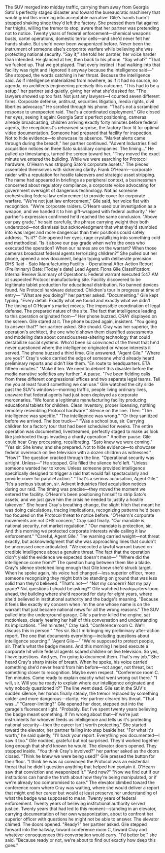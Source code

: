 The SUV merged into midday traffic, carrying them away from Georgia Sato's perfectly staged disaster and toward the bureaucratic machinery that would grind this morning into acceptable narrative.
Gile's hands hadn't stopped shaking since they'd left the factory. She pressed them flat against her thighs, willing the tremor to stop, aware that her partner was pretending not to notice. Twenty years of federal enforcement—chemical weapons busts, cartel operations, domestic terror cells—and she'd never felt her hands shake.
But she'd never been weaponized before. Never been the instrument of someone else's corporate warfare while believing she was protecting national security.
"Say it," she told her partner, her voice harder than intended.
He glanced at her, then back to his phone. "Say what?"
"That we fucked up. That we got played. That every instinct I had walking into that facility was right and I ignored it anyway because the intelligence said—" She stopped, the words catching in her throat. Because the intelligence said. As if intelligence materialized from nowhere, as if it had no source, no agenda, no architects engineering precisely this outcome.
"This had to be a setup," her partner said quietly, giving her what she'd asked for. "The lawyers showed up too fast. Not just any lawyers—I counted seven different firms. Corporate defense, antitrust, securities litigation, media rights, civil liberties advocacy." He scrolled through his phone. "That's not a scrambled response to unexpected raid. That's a coordinated deployment."
Gile closed her eyes, seeing it again: Georgia Sato's perfect positioning, cameras already broadcasting, children arriving exactly forty minutes before federal agents, the receptionist's rehearsed surprise, the factory floor lit for optimal video documentation.
Someone had prepared that facility for inspection. Not to hide evidence—to showcase its absence.
"Market alerts came through during the breach," her partner continued. "Advent Industries filed acquisition notices on three Sato subsidiary companies. The timing..." He pulled up timestamps, turned the screen toward her. "They moved the exact minute we entered the building. While we were searching for Protocol hardware, O'Hearn was stripping Sato's corporate assets."
The pieces assembled themselves with sickening clarity. Frank O'Hearn—corporate raider with a reputation for hostile takeovers and strategic asset stripping. The name had appeared in briefings as peripheral context, a businessman concerned about regulatory compliance, a corporate voice advocating for government oversight of dangerous technology.
Not as someone orchestrating federal law enforcement to provide cover for corporate warfare.
"We're not just law enforcement," Gile said, her voice flat with recognition. "We're corporate raiders. O'Hearn used our investigation as a weapon, and we handed it to him gift-wrapped with federal authority."
Her partner's expression confirmed he'd reached the same conclusion. "Above our pay grade," he said carefully, the phrase carrying weight they both understood—not dismissal but acknowledgment that what they'd stumbled into was larger and more dangerous than their positions could safely address.
"Is it?" Gile opened her eyes, rage crystallizing into something cold and methodical. "Is it above our pay grade when we're the ones who executed the operation? When our names are on the warrant? When those cameras broadcast federal agents terrorizing children?"
She pulled out her phone, opened a new document, began typing with deliberate precision.
DHS Raid - Sato Manufacturing Facility - Operational After-Action Report (Preliminary)
Date: [Today's date]
Lead Agent: Fiona Gile
Classification: Internal Review
Summary of Operations:
Federal warrant executed 5:47 AM at suspected Protocol manufacturing site. Facility discovered to be legitimate tablet production for educational distribution. No banned devices found. No Protocol hardware detected. Children's tour in progress at time of entry—
"What are you doing?" her partner asked.
"Documenting." Gile kept typing. "Every detail. Exactly what we found and exactly what we didn't. The timing of O'Hearn's market moves. The impossible coordination of legal defense. The prepared nature of the site. The fact that intelligence leading to this operation originated from—"
Her phone buzzed. CRAY displayed on the screen.
Gile stared at it. The phone buzzed again, insistent.
"You going to answer that?" her partner asked.
She should. Cray was her superior, the operation's architect, the one who'd shown them classified assessments and modeling data about consciousness-altering technology that could destabilize social systems. Who'd been so convinced of the threat that he'd never questioned where the intelligence originated or whose interests it served.
The phone buzzed a third time.
Gile answered. "Agent Gile."
"Where are you?" Cray's voice carried the edge of someone who'd already heard preliminary reports and didn't like them.
"En route to headquarters. ETA fifteen minutes."
"Make it ten. We need to debrief this disaster before the media narrative solidifies any further." A pause. "I've been fielding calls from three different congressional offices and two separate legal teams. Tell me you at least found something we can use."
Gile watched the city slide past the SUV's windows—morning traffic, people living ordinary lives, unaware that federal agents had just been deployed as corporate mercenaries. "We found a legitimate manufacturing facility producing educational tablets for children. Clean inventory, proper licensing, nothing remotely resembling Protocol hardware."
Silence on the line. Then: "The intelligence was specific."
"The intelligence was wrong."
"Or they sanitized before we arrived. The box truck—"
"Was a school bus, sir. Carrying children for a factory tour that had been scheduled for weeks. The entire operation was documented, livestreamed, perfectly staged to make us look like jackbooted thugs invading a charity operation."
Another pause. Gile could hear Cray processing, recalibrating. "Sato knew we were coming."
"Yes sir. She knew, and she prepared. Not to hide evidence—to showcase federal overreach on live television with a dozen children as witnesses."
"How?" The question cracked through the line. "Operational security was airtight. Unless—" He stopped.
Gile filled the silence he'd left. "Unless someone wanted her to know. Unless someone provided intelligence specifically designed to trigger a raid that would fail spectacularly and provide cover for parallel action."
"That's a serious accusation, Agent Gile."
"It's a serious situation, sir. Advent Industries filed acquisition notices during our raid. The timing was precise—they moved the moment we entered the facility. O'Hearn's been positioning himself to strip Sato's assets, and we just gave him the crisis he needed to justify a hostile takeover."
She heard Cray's breathing change, the slight hitch that meant he was doing calculations, tracing implications, recognizing patterns he'd been too focused on the Protocol threat to notice before.
"O'Hearn's corporate movements are not DHS concern," Cray said finally. "Our mandate is national security, not market regulation."
"Our mandate is protection, sir. And this morning we protected corporate interests while calling it law enforcement."
"Careful, Agent Gile." The warning carried weight—not threat exactly, but acknowledgment that she was approaching lines that couldn't be uncrossed once articulated. "We executed a lawful warrant based on credible intelligence about a genuine threat. The fact that the operation didn't yield the evidence we expected doesn't mean—"
"Where did the intelligence come from?"
The question hung between them like a blade.
Cray's silence stretched long enough that Gile knew she'd struck target. When he spoke again, his voice had changed—less superior officer, more someone recognizing they might both be standing on ground that was less solid than they'd believed.
"That's not—"
"Not my concern? Not my pay grade? Not questions I should be asking?" Gile watched headquarters loom ahead, the building where she'd reported for duty for eight years, where she'd believed in institutional authority and the badge's meaning. "Because it feels like exactly my concern when I'm the one whose name is on the warrant that just became national news for all the wrong reasons."
The SUV pulled into the underground garage. Gile's partner killed the engine, sat motionless, clearly hearing her half of this conversation and understanding its implications.
"Ten minutes," Cray said. "Conference room C. We'll discuss this in person."
"Yes sir. But I'm bringing my preliminary after-action report. The one that documents everything—including questions about intelligence sourcing."
"Agent Gile—"
"We're supposed to protect people, sir. That's what the badge means. And this morning I helped execute a corporate hit while federal agents scared children on live television. So yes, I have questions. And yes, I'm going to document them. That's my job."
She heard Cray's sharp intake of breath. When he spoke, his voice carried something she'd never heard from him before—not anger, not threat, but something closer to recognition. Maybe even respect.
"Conference room C. Ten minutes. Come ready to explain exactly what went wrong out there."
"I will, sir. Will you be ready to explain where our intelligence originated and why nobody questioned it?"
The line went dead.
Gile sat in the SUV's sudden silence, her hands finally steady, the tremor replaced by something colder and more dangerous—clarity.
Her partner cleared his throat. "That was..."
"Career-limiting?" Gile opened her door, stepped out into the garage's fluorescent light. "Probably. But I've spent twenty years believing the badge meant something. If I'm wrong about that—if we're just instruments for whoever feeds us intelligence and tells us it's protecting national security—then the career isn't worth protecting."
She started toward the elevator, her partner falling into step beside her.
"For what it's worth," he said quietly, "I'll back your report. Everything you documented—I saw it too."
Gile nodded, grateful but not surprised. They'd worked together long enough that she'd known he would. The elevator doors opened. They stepped inside.
"You think Cray's involved?" her partner asked as the doors closed. "Think he knew we were being used?"
Gile pressed the button for their floor. "I think he was so convinced the Protocol was an existential threat that he didn't question anything that helped him contain it. O'Hearn saw that conviction and weaponized it."
"And now?"
"Now we find out if our institutions can handle the truth about how they're being manipulated, or if we're already too compromised to care."
The elevator climbed toward the conference room where Cray was waiting, where she would deliver a report that might end her career but would at least preserve her understanding of what the badge was supposed to mean.
Twenty years of federal enforcement.
Twenty years of believing institutional authority served justice.
Twenty years that had led to this moment—standing in an elevator, carrying documentation of her own weaponization, about to confront her superior officer with questions he might not be able to answer.
The elevator chimed. The doors opened.
"Ready?" her partner asked.
Gile stepped forward into the hallway, toward conference room C, toward Cray and whatever consequences this conversation would carry.
"I'd better be," she said. "Because ready or not, we're about to find out exactly how deep this goes."